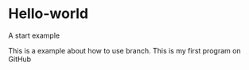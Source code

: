 # Hello-world
A start example

This is a example about how to use branch.
This is my first program on GitHub

